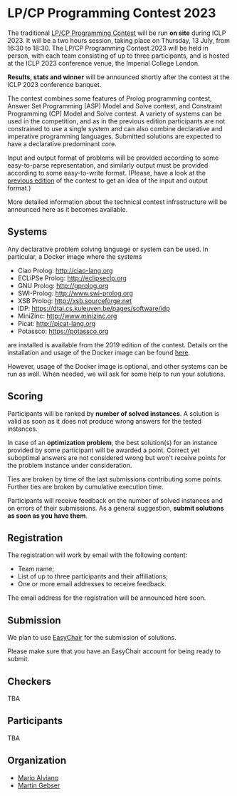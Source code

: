 # LP/CP Programming Contest 2023

The traditional [LP/CP Programming Contest](https://lpcp-contest.github.io/) will be run **on site** during ICLP 2023.
It will be a two hours session, taking place on Thursday, 13 July, from 16:30 to 18:30.
The LP/CP Programming Contest 2023 will be held in person, with each team consisting of up to three participants, and is hosted at the ICLP 2023 conference venue, the Imperial College London.

**Results, stats and winner** will be announced shortly after the contest at the ICLP 2023 conference banquet.

The contest combines some features of Prolog programming contest, Answer Set Programming (ASP) Model and Solve contest, and Constraint Programming (CP) Model and Solve contest.
A variety of systems can be used in the competition, and as in the previous edition participants are not constrained to use a single system and can also combine declarative and imperative programming languages.
Submitted solutions are expected to have a declarative predominant core.

Input and output format of problems will be provided according to some easy-to-parse representation, and similarly output must be provided according to some easy-to-write format.
(Please, have a look at the [previous edition](https://github.com/alviano/lpcp-contest-2022) of the contest to get an idea of the input and output format.)

More detailed information about the technical contest infrastructure will be announced here as it becomes available.


## Systems

Any declarative problem solving language or system can be used.
In particular, a Docker image where the systems

* Ciao Prolog: http://ciao-lang.org
* ECLiPSe Prolog: http://eclipseclp.org
* GNU Prolog: http://gprolog.org
* SWI-Prolog: http://www.swi-prolog.org
* XSB Prolog: http://xsb.sourceforge.net
* IDP: https://dtai.cs.kuleuven.be/pages/software/idp
* MiniZinc: http://www.minizinc.org
* Picat: http://picat-lang.org
* Potassco: https://potassco.org

are installed is available from the 2019 edition of the contest.
Details on the installation and usage of the Docker image can be found [here](https://github.com/lpcp-contest/docker-lpcpsys).

However, usage of the Docker image is optional, and other systems can be run as well. When needed, we will ask for some help to run your solutions.


## Scoring

Participants will be ranked by **number of solved instances**.
A solution is valid as soon as it does not produce wrong answers for the tested instances.

In case of an **optimization problem**, the best solution(s) for an instance provided by some participant will be awarded a point. Correct yet suboptimal answers are not considered wrong but won't receive points for the problem instance under consideration.

Ties are broken by time of the last submissions contributing some points.
Further ties are broken by cumulative execution time.

Participants will receive feedback on the number of solved instances and on errors of their submissions.
As a general suggestion, **submit solutions as soon as you have them**.


## Registration

The registration will work by email with the following content:

* Team name;
* List of up to three participants and their affiliations;
* One or more email addresses to receive feedback.

The email address for the registration will be announced here soon.


## Submission

We plan to use [EasyChair](https://easychair.org/) for the submission of solutions.

Please make sure that you have an EasyChair account for being ready to submit.


## Checkers

TBA


## Participants

TBA


## Organization

- [Mario Alviano](https://alviano.net)
- [Martin Gebser](https://ainf.aau.at/prosys)
